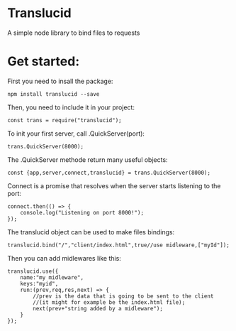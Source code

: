 # Translucid
A simple node library to bind files to requests

# Get started:

First you need to insall the package:
```
npm install translucid --save
```

Then, you need to include it in your project:
```
const trans = require("translucid");
```

To init your first server, call .QuickServer(port):
```
trans.QuickServer(8000);
```

The .QuickServer methode return many useful objects:
```
const {app,server,connect,translucid} = trans.QuickServer(8000);
```
Connect is a promise that resolves when the server starts listening to the port:
```
connect.then(() => {
    console.log("Listening on port 8000!");
});
```
The translucid object can be used to make files bindings:
```
translucid.bind("/","client/index.html",true//use midleware,["myId"]);
```
Then you can add midlewares like this:
```
translucid.use({
    name:"my midleware",
    keys:"myid",
    run:(prev,req,res,next) => {
        //prev is the data that is going to be sent to the client
        //(it might for example be the index.html file);
        next(prev+"string added by a midleware");
    }
});
```
